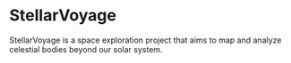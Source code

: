 # StellarVoyage
StellarVoyage is a space exploration project that aims to map and analyze celestial bodies beyond our solar system.
